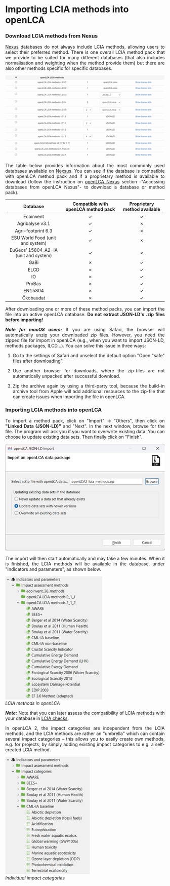 # Importing LCIA methods into openLCA

<div style='text-align: justify;'>

### Download LCIA methods from Nexus

[Nexus](https://nexus.openlca.org) databases do not always include LCIA methods, allowing users to select their preferred method. There is one overall LCIA method pack that we provide to be suited for many different databases (that also includes normalisation and weighting when the method provide them) but there are also other methods specific for specific databases.

![](../media/lcia_methods_import.png) 

The table below provides information about the most commonly used databases available on [Nexsus](http://www.openlca.org/download#methods). You can see if the database is compatible with openLCA method pack and if a proprietary method is available to download (follow the instruction on [openLCA Nexus](../resources/nexus.md) section -"Accessing databases from openLCA Nexus"- to download a database or method pack). 

|              **Database**              | **Compatible with openLCA method pack** | **Proprietary method available** |
|:--------------------------------------:|:---------------------------------------:|:--------------------------------:|
| Ecoinvent                              | ✓                                       | ✓                                |
| Agribalyse v3.1                        | ✓                                       | ✗                                |
| Agri-footprint 6.3                     | ✓                                       | ✗                                |
| ESU World Food (unit and system)       | ✓                                       | ✗                                |
| EuGeos’ 15804_A2-IA  (unit and system) | ✓                                       | ✗                                |
| GaBi                                   | ✗                                       | ✓                                |
| ELCD                                   | ✗                                       | ✓                                |
| IO                                     | ✗                                       | ✓                                |
| ProBas                                 | ✗                                       | ✓                                |
| EN15804                                | ✗                                       | ✓                                |
| Ökobaudat                              | ✗                                       | ✓                                |

After downloading one or more of these method packs, you can import the  file into an active openLCA database. **Do not extract JSON-LD's .zip files before importing!**

**_Note for macOS users:_** If you are using Safari, the browser will automatically unzip your downloaded zip files. However, you need the zipped file for import in openLCA (e.g., when you want to import JSON-LD, methods packages, ILCD...). You can solve this issue in three ways: 

1. Go to the settings of Safari and unselect the default option "Open "safe" files after downloading".

2. Use another browser for downloads, where the zip-files are not automatically unpacked after successful download.

3. Zip the archive again by using a third-party tool, because the build-in archive tool from Apple will add additional resources to the zip-file that can create issues when importing the file in openLCA.

### Importing LCIA methods into openLCA

To import a method pack, click on "Import" &#8594; "Others", then click on **"Linked Data (JSON-LD)"** and "Next". In the next window, browse for the file. The program will ask you if you want to overwrite existing data. You can choose to update existing data sets. Then finally click on "Finish". 

![](../media/lcia_methods_zip.png)  

The import will then start automatically and may take a few minutes. When it is finished, the LCIA methods will be available in the database, under "Indicators and parameters", as shown below.

![](../media/lcia.png)    
_LCIA methods in openLCA_

_**Note:**_ Note that you can later assess the compatibility of LCIA methods with your database in  [LCIA checks](../res_analysis/analysis.md).

In openLCA 2, the impact categories are independent from the LCIA methods, and the LCIA methods are rather an "umbrella" which can contain several impact categories – this allows you to easily create own methods, e.g. for projects, by simply adding existing impact categories to e.g. a self-created LCIA method.

![](../media/impact_categories.png) 
<br>_Individual impact categories_





</div>